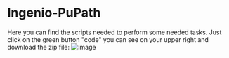 # Ingenio-PuPath
Here you can find the scripts needed to perform some needed tasks. 
Just click on the green button "code" you can see on your upper right and download the zip file: 
![image](https://user-images.githubusercontent.com/1781647/162582170-c604423a-1370-456c-871b-97826ccdedee.png)
